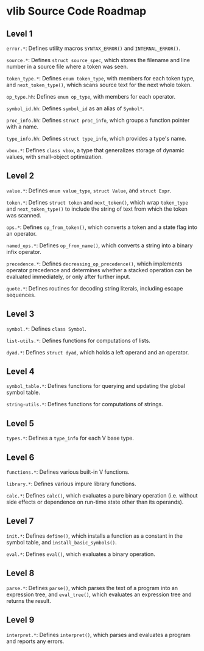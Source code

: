 vlib Source Code Roadmap
========================

Level 1
-------

`error.*`:  Defines utility macros `SYNTAX_ERROR()` and `INTERNAL_ERROR()`.

`source.*`:  Defines `struct source_spec`, which stores the filename and line number in a source file where a token was seen.

`token_type.*`:  Defines `enum token_type`, with members for each token type, and `next_token_type()`, which scans source text for the next whole token.

`op_type.hh`:  Defines `enum op_type`, with members for each operator.

`symbol_id.hh`:  Defines `symbol_id` as an alias of `Symbol*`.

`proc_info.hh`:  Defines `struct proc_info`, which groups a function pointer with a name.

`type_info.hh`:  Defines `struct type_info`, which provides a type's name.

`vbox.*`:  Defines `class vbox`, a type that generalizes storage of dynamic values, with small-object optimization.

Level 2
-------

`value.*`:  Defines `enum value_type`, `struct Value`, and `struct Expr`.

`token.*`:  Defines `struct token` and `next_token()`, which wrap `token_type` and `next_token_type()` to include the string of text from which the token was scanned.

`ops.*`:  Defines `op_from_token()`, which converts a token and a state flag into an operator.

`named_ops.*`:  Defines `op_from_name()`, which converts a string into a binary infix operator.

`precedence.*`:  Defines `decreasing_op_precedence()`, which implements operator precedence and determines whether a stacked operation can be evaluated immediately, or only after further input.

`quote.*`:  Defines routines for decoding string literals, including escape sequences.

Level 3
-------

`symbol.*`:  Defines `class Symbol`.

`list-utils.*`:  Defines functions for computations of lists.

`dyad.*`:  Defines `struct dyad`, which holds a left operand and an operator.

Level 4
-------

`symbol_table.*`:  Defines functions for querying and updating the global symbol table.

`string-utils.*`:  Defines functions for computations of strings.

Level 5
-------

`types.*`:  Defines a `type_info` for each V base type.

Level 6
-------

`functions.*`:  Defines various built-in V functions.

`library.*`:  Defines various impure library functions.

`calc.*`:  Defines `calc()`, which evaluates a pure binary operation (i.e. without side effects or dependence on run-time state other than its operands).

Level 7
-------

`init.*`:  Defines `define()`, which installs a function as a constant in the symbol table, and `install_basic_symbols()`.

`eval.*`:  Defines `eval()`, which evaluates a binary operation.

Level 8
-------

`parse.*`:  Defines `parse()`, which parses the text of a program into an expression tree, and `eval_tree()`, which evaluates an expression tree and returns the result.

Level 9
-------

`interpret.*`:  Defines `interpret()`, which parses and evaluates a program and reports any errors.
